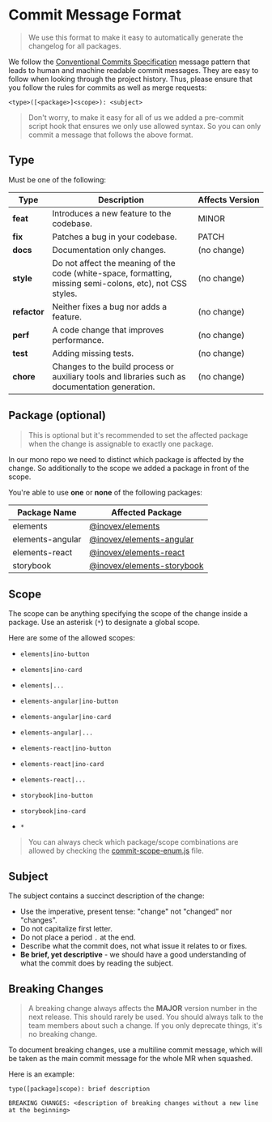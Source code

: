 # Commit Message Format

> We use this format to make it easy to automatically generate the changelog for all packages.

We follow the [Conventional Commits Specification](https://www.conventionalcommits.org/en/v1.0.0/) message pattern that leads to human and machine readable commit messages. They are easy to follow when looking through the project history. Thus, please ensure that you follow the rules for commits as well as merge requests:

`<type>([<package>]<scope>): <subject>`

> Don't worry, to make it easy for all of us we added a pre-commit script hook that ensures we only use allowed syntax. So you can only commit a message that follows the above format.

## Type

Must be one of the following:

|Type|Description|Affects&nbsp;Version|
|---|---|---|
|**feat**|Introduces a new feature to the codebase.|MINOR|
|**fix**|Patches a bug in your codebase.|PATCH|
|**docs**|Documentation only changes.|(no change)|
|**style**|Do not affect the meaning of the code (white-space, formatting, missing semi-colons, etc), not CSS styles.|(no change)|
|**refactor**|Neither fixes a bug nor adds a feature.|(no change)|
|**perf**|A code change that improves performance.|(no change)|
|**test**|Adding missing tests.|(no change)|
|**chore**|Changes to the build process or auxiliary tools and libraries such as documentation generation.|(no change)|

## Package (optional)

> This is optional but it's recommended to set the affected package when the change is assignable to exactly one package.

In our mono repo we need to distinct which package is affected by the change. So additionally to the scope we added a package in front of the scope.

You're able to use **one** or **none** of the following packages:

|Package Name|Affected Package|
|---|---|
|elements|[@inovex/elements](packages/elements)|
|elements-angular|[@inovex/elements-angular](packages/elements-angular)|
|elements-react|[@inovex/elements-react](packages/elements-react)|
|storybook|[@inovex/elements-storybook](packages/storybook)|

## Scope

The scope can be anything specifying the scope of the change inside a package. Use an asterisk (`*`) to designate a global scope.

Here are some of the allowed scopes:

- `elements|ino-button`
- `elements|ino-card`
- `elements|...`

- `elements-angular|ino-button`
- `elements-angular|ino-card`
- `elements-angular|...`

- `elements-react|ino-button`
- `elements-react|ino-card`
- `elements-react|...`

- `storybook|ino-button`
- `storybook|ino-card`
- `*`

> You can always check which package/scope combinations are allowed by checking the [commit-scope-enum.js](https://gitlab.inovex.de/inovex-elements/core/-/blob/master/commit-scope-enum.js) file.

## Subject

The subject contains a succinct description of the change:

- Use the imperative, present tense: "change" not "changed" nor "changes".
- Do not capitalize first letter.
- Do not place a period `.` at the end.
- Describe what the commit does, not what issue it relates to or fixes.
- **Be brief, yet descriptive** - we should have a good understanding of what the commit does by reading the subject.

## Breaking Changes

> A breaking change always affects the **MAJOR** version number in the next release. This should rarely be used. You should always talk to the team members about such a change. If you only deprecate things, it's no breaking change.

To document breaking changes, use a multiline commit message, which will be taken as the main commit message for the whole MR when squashed.

Here is an example:

```
type([package]scope): brief description

BREAKING CHANGES: <description of breaking changes without a new line at the beginning>
```
